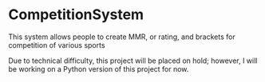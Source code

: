 CompetitionSystem
=================

This system allows people to create MMR, or rating, and brackets for competition of various sports

Due to technical difficulty, this project will be placed on hold; however, I will be working on a Python version of this project for now.
